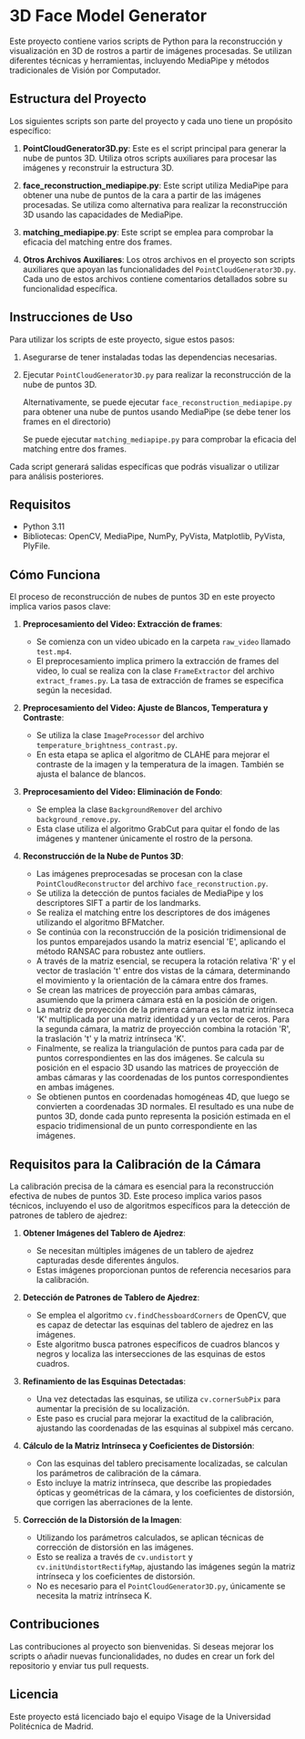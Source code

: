 # 3D Face Model Generator

Este proyecto contiene varios scripts de Python para la reconstrucción y visualización en 3D de rostros a partir de imágenes procesadas. Se utilizan diferentes técnicas y herramientas, incluyendo MediaPipe y métodos tradicionales de Visión por Computador.



## Estructura del Proyecto

Los siguientes scripts son parte del proyecto y cada uno tiene un propósito específico:

1. **PointCloudGenerator3D.py**: Este es el script principal para generar la nube de puntos 3D. Utiliza otros scripts auxiliares para procesar las imágenes y reconstruir la estructura 3D.

2. **face_reconstruction_mediapipe.py**: Este script utiliza MediaPipe para obtener una nube de puntos de la cara a partir de las imágenes procesadas. Se utiliza como alternativa para realizar la reconstrucción 3D usando las capacidades de MediaPipe.

3. **matching_mediapipe.py**: Este script se emplea para comprobar la eficacia del matching entre dos frames. 

4. **Otros Archivos Auxiliares**: Los otros archivos en el proyecto son scripts auxiliares que apoyan las funcionalidades del `PointCloudGenerator3D.py`. Cada uno de estos archivos contiene comentarios detallados sobre su funcionalidad específica.




## Instrucciones de Uso

Para utilizar los scripts de este proyecto, sigue estos pasos:

1. Asegurarse de tener instaladas todas las dependencias necesarias.

2. Ejecutar `PointCloudGenerator3D.py` para realizar la reconstrucción de la nube de puntos 3D.

   Alternativamente, se puede ejecutar `face_reconstruction_mediapipe.py` para obtener una nube de puntos usando MediaPipe (se debe tener los frames en el directorio)

   Se puede ejecutar `matching_mediapipe.py` para comprobar la eficacia del matching entre dos frames.

Cada script generará salidas específicas que podrás visualizar o utilizar para análisis posteriores.



## Requisitos

- Python 3.11
- Bibliotecas: OpenCV, MediaPipe, NumPy, PyVista, Matplotlib, PyVista, PlyFile.



## Cómo Funciona

El proceso de reconstrucción de nubes de puntos 3D en este proyecto implica varios pasos clave:

1. **Preprocesamiento del Video: Extracción de frames**: 
   - Se comienza con un video ubicado en la carpeta `raw_video` llamado `test.mp4`.
   - El preprocesamiento implica primero la extracción de frames del video, lo cual se realiza con la clase `FrameExtractor` del archivo `extract_frames.py`. La tasa de extracción de frames se especifica según la necesidad.

2. **Preprocesamiento del Video: Ajuste de Blancos, Temperatura y Contraste**:
   - Se utiliza la clase `ImageProcessor` del archivo `temperature_brightness_contrast.py`.
   - En esta etapa se aplica el algoritmo de CLAHE para mejorar el contraste de la imagen y la temperatura de la imagen. También se ajusta el balance de blancos.

3. **Preprocesamiento del Video: Eliminación de Fondo**:
   - Se emplea la clase `BackgroundRemover` del archivo `background_remove.py`.
   - Esta clase utiliza el algoritmo GrabCut para quitar el fondo de las imágenes y mantener únicamente el rostro de la persona.

4. **Reconstrucción de la Nube de Puntos 3D**:
   - Las imágenes preprocesadas se procesan con la clase `PointCloudReconstructor` del archivo `face_reconstruction.py`.
   - Se utiliza la detección de puntos faciales de MediaPipe y los descriptores SIFT a partir de los landmarks.
   - Se realiza el matching entre los descriptores de dos imágenes utilizando el algoritmo BFMatcher.
   - Se continúa con la reconstrucción de la posición tridimensional de los puntos emparejados usando la matriz esencial 'E', aplicando el método RANSAC para robustez ante outliers.
   - A través de la matriz esencial, se recupera la rotación relativa 'R' y el vector de traslación 't' entre dos vistas de la cámara, determinando el movimiento y la orientación de la cámara entre dos frames.
   - Se crean las matrices de proyección para ambas cámaras, asumiendo que la primera cámara está en la posición de origen.
   - La matriz de proyección de la primera cámara es la matriz intrínseca 'K' multiplicada por una matriz identidad y un vector de ceros. Para la segunda cámara, la matriz de proyección combina la rotación 'R', la traslación 't' y la matriz intrínseca 'K'.
   - Finalmente, se realiza la triangulación de puntos para cada par de puntos correspondientes en las dos imágenes. Se calcula su posición en el espacio 3D usando las matrices de proyección de ambas cámaras y las coordenadas de los puntos correspondientes en ambas imágenes.
   - Se obtienen puntos en coordenadas homogéneas 4D, que luego se convierten a coordenadas 3D normales. El resultado es una nube de puntos 3D, donde cada punto representa la posición estimada en el espacio tridimensional de un punto correspondiente en las imágenes.



## Requisitos para la Calibración de la Cámara

La calibración precisa de la cámara es esencial para la reconstrucción efectiva de nubes de puntos 3D. Este proceso implica varios pasos técnicos, incluyendo el uso de algoritmos específicos para la detección de patrones de tablero de ajedrez:

1. **Obtener Imágenes del Tablero de Ajedrez**:
   - Se necesitan múltiples imágenes de un tablero de ajedrez capturadas desde diferentes ángulos.
   - Estas imágenes proporcionan puntos de referencia necesarios para la calibración.

2. **Detección de Patrones de Tablero de Ajedrez**:
   - Se emplea el algoritmo `cv.findChessboardCorners` de OpenCV, que es capaz de detectar las esquinas del tablero de ajedrez en las imágenes.
   - Este algoritmo busca patrones específicos de cuadros blancos y negros y localiza las intersecciones de las esquinas de estos cuadros.

3. **Refinamiento de las Esquinas Detectadas**:
   - Una vez detectadas las esquinas, se utiliza `cv.cornerSubPix` para aumentar la precisión de su localización.
   - Este paso es crucial para mejorar la exactitud de la calibración, ajustando las coordenadas de las esquinas al subpixel más cercano.

4. **Cálculo de la Matriz Intrínseca y Coeficientes de Distorsión**:
   - Con las esquinas del tablero precisamente localizadas, se calculan los parámetros de calibración de la cámara.
   - Esto incluye la matriz intrínseca, que describe las propiedades ópticas y geométricas de la cámara, y los coeficientes de distorsión, que corrigen las aberraciones de la lente.

5. **Corrección de la Distorsión de la Imagen**:
   - Utilizando los parámetros calculados, se aplican técnicas de corrección de distorsión en las imágenes.
   - Esto se realiza a través de `cv.undistort` y `cv.initUndistortRectifyMap`, ajustando las imágenes según la matriz intrínseca y los coeficientes de distorsión.
   - No es necesario para el `PointCloudGenerator3D.py`, únicamente se necesita la matriz intrínseca K.



## Contribuciones

Las contribuciones al proyecto son bienvenidas. Si deseas mejorar los scripts o añadir nuevas funcionalidades, no dudes en crear un fork del repositorio y enviar tus pull requests.



## Licencia

Este proyecto está licenciado bajo el equipo Visage de la Universidad Politécnica de Madrid.
